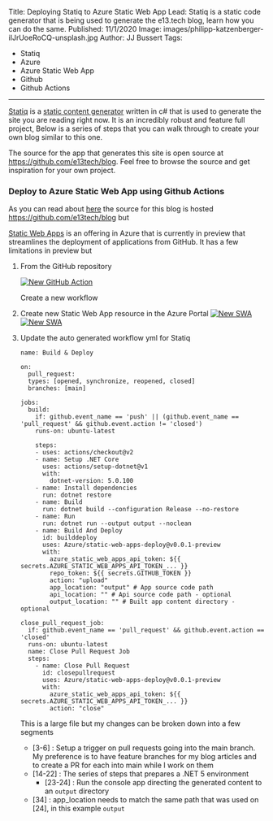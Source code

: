 Title: Deploying Statiq to Azure Static Web App
Lead: Statiq is a static code generator that is being used to generate the e13.tech blog, learn how you can do the same.
Published: 11/1/2020
Image: images/philipp-katzenberger-iIJrUoeRoCQ-unsplash.jpg
Author: JJ Bussert
Tags:
 - Statiq
 - Azure
 - Azure Static Web App
 - Github
 - Github Actions
---
[Statiq](https://statiq.dev/) is a [static content generator](https://en.wikipedia.org/wiki/Web_template_system#Static_site_generators) written in c# that is used to generate the site you are reading right now.  It is an incredibly robust and feature full project, Below is a series of steps that you can walk through to create your own blog similar to this one.  

The source for the app that generates this site is open source at https://github.com/e13tech/blog.  Feel free to browse the source and get inspiration for your own project.

### Deploy to Azure Static Web App using Github Actions

As you can read about [here](xref:statiq-blog-getting-started) the source for this blog is hosted https://github.com/e13tech/blog but 

[Static Web Apps](https://azure.microsoft.com/en-us/services/app-service/static/) is an offering in Azure that is currently in preview that streamlines the deployment of applications from GitHub.  It has a few limitations in preview but 

1. From the GitHub repository

    [![New GitHub Action](/images/posts/statiq-blog/1.png "New GitHub Action")](/images/posts/statiq-blog/1.png)  
    
    Create a new workflow

2. Create new Static Web App resource in the Azure Portal
    [![New SWA](/images/posts/azure-swa.png "New SWA")](/images/posts/azure-swa.png)  
    [![New SWA](/images/posts/azure-swa-details.png "New SWA")](/images/posts/azure-swa-details.png)  

3. Update the auto generated workflow yml for Statiq
    <pre class='language-yaml line-numbers'><code>name: Build & Deploy

   on:
     pull_request:
     types: [opened, synchronize, reopened, closed]
     branches: [main]
    
   jobs:
     build:
       if: github.event_name == 'push' || (github.event_name == 'pull_request' && github.event.action != 'closed')
       runs-on: ubuntu-latest
    
       steps:
       - uses: actions/checkout@v2
       - name: Setup .NET Core
         uses: actions/setup-dotnet@v1
         with:
           dotnet-version: 5.0.100
       - name: Install dependencies
         run: dotnet restore
       - name: Build
         run: dotnet build --configuration Release --no-restore
       - name: Run
         run: dotnet run --output output --noclean
       - name: Build And Deploy
         id: builddeploy
         uses: Azure/static-web-apps-deploy@v0.0.1-preview
         with:
           azure_static_web_apps_api_token: ${{ secrets.AZURE_STATIC_WEB_APPS_API_TOKEN_... }}
           repo_token: ${{ secrets.GITHUB_TOKEN }}
           action: "upload"
           app_location: "output" # App source code path
           api_location: "" # Api source code path - optional
           output_location: "" # Built app content directory - optional
    
   close_pull_request_job:
     if: github.event_name == 'pull_request' && github.event.action ==     'closed'
     runs-on: ubuntu-latest
     name: Close Pull Request Job
     steps:
       - name: Close Pull Request
         id: closepullrequest
         uses: Azure/static-web-apps-deploy@v0.0.1-preview
         with:
           azure_static_web_apps_api_token: ${{ secrets.AZURE_STATIC_WEB_APPS_API_TOKEN_... }}
           action: "close"</code></pre>
    
   This is a large file but my changes can be broken down into a few segments
    * [3-6] : Setup a trigger on pull requests going into the main branch. My preference is to have feature branches for my blog articles and to create a PR for each into main while I work on them
    * [14-22] : The series of steps that prepares a .NET 5 environment
      * [23-24] : Run the console app directing the generated content to an <code>output</code> directory
    * [34] : app_location needs to match the same path that was used on [24], in this example <code>output</code>